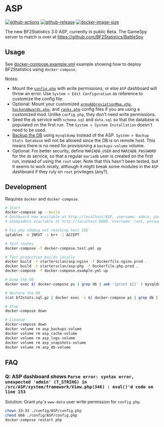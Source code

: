 # ASP

[![github-actions](https://github.com/startersclan/ASP/workflows/ci-master-pr/badge.svg)](https://github.com/startersclan/ASP/actions)
[![github-release](https://img.shields.io/github/v/release/startersclan/ASP?style=flat-square)](https://github.com/startersclan/ASP/releases/)
[![docker-image-size](https://img.shields.io/docker/image-size/startersclan/asp/master-nginx)](https://hub.docker.com/r/startersclan/asp)

The new BF2Statistics 3.0 ASP, currently in public Beta. The GameSpy server to match is over at https://github.com/BF2Statistics/BattleSpy

## Usage

See [docker-compose.example.yml](docker-compose.example.yml) example showing how to deploy BF2Statistics using `docker-compose`.

Notes:
- Mount the [`config.php`](./config/ASP/config.php) with write permissions, or else `ASP` dashboard will throw an error. Use `System > Edit Configuration` as reference to customize the config file.
- Optional: Mount your customized [`armyAbbreviationMap.php`](./config/ASP/armyAbbreviationMap.php), [`backendAwards.php`](./config/ASP/backendAwards.php), and [`ranks.php`](./config/ASP/ranks.php) config files if you are using a customized mod. Unlike `config.php`, they don't need write permissions.
- Seed the `db` service with `schema.sql` and `data.sql` so that the database is populated on the first run. The `System > System Installation` doesn't need to be used.
- [Backup the DB](#development) using `mysqldump` instead of the ASP. `System > Backup Stats Database` will not be allowed since the DB is on remote host. This means there is no need for provisioning a `backups-volume` volume.
- Optional: For better security, define `MARIADB_USER` and `MARIADB_PASSWORD` for the `db` service, so that a regular `mariadb` user is created on the first run, instead of using the `root` user. Note that this hasn't been tested, but it seems to work nicely, although it might break some modules in the `ASP` dashboard if they ruly on `root` privileges (any?).

## Development

Requires `docker` and `docker-compose`.

```sh
# Start
docker-compose up --build
# Dashboard now available at http://localhost/ASP, username: admin, password admin. See ./config/ASP/config.php config file
# phpmyadmin available at http://localhost:8080. Username: root, password: ascent. See ./config/ASP/config.php config file

# Fix php xdebug not reaching host IDE
iptables -A INPUT -i br+ -j ACCEPT

# Test routes
docker-compose -f docker-compose.test.yml up

# Test production builds locally
docker build -t startersclan/asp:nginx -f Dockerfile.nginx.prod .
docker build -t startersclan/asp:php -f Dockerfile.php.prod .
docker-compose -f docker-compose.example.yml up

# Dump the DB
docker exec $( docker-compose ps | grep db | awk '{print $1}' ) mysqldump -uroot -pascent bf2stats | gzip > bf2stats.sql.gz

# Restore the DB
zcat bf2stats.sql.gz | docker exec -i $( docker-compose ps | grep db | awk '{print $1}' ) mysql -uroot -pascent bf2stats

# Stop
docker-compose down

# Cleanup
docker-compose down
docker volume rm asp_backups-volume
docker volume rm asp_cache-volume
docker volume rm asp_logs-volume
docker volume rm asp_snapshots-volume
docker volume rm asp_db-volume
```

## FAQ

### Q: ASP dashboard shows `Parse error: syntax error, unexpected 'admin' (T_STRING) in /src/ASP/system/framework/View.php(346) : eval()'d code on line 153`

Solution: Grant `php`'s `www-data` user write permission for `config.php`.

```sh
chown 33:33 ./config/ASP/config.php
chmod 666 ./config/ASP/config.php
docker-compose restart php
```
